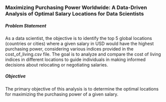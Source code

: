 ### Maximizing Purchasing Power Worldwide: A Data-Driven Analysis of Optimal Salary Locations for Data Scientists


##### Problem Statement

As a data scientist, the objective is to identify the top 5 global locations (countries or cities) where a given salary in USD would have the highest purchasing power, considering various indices provided in the cost_of_living.csv file. The goal is to analyze and compare the cost of living indices in different locations to guide individuals in making informed decisions about relocating or negotiating salaries.

##### Objective

The primary objective of this analysis is to determine the optimal locations for maximizing the purchasing power of a given salary. 
